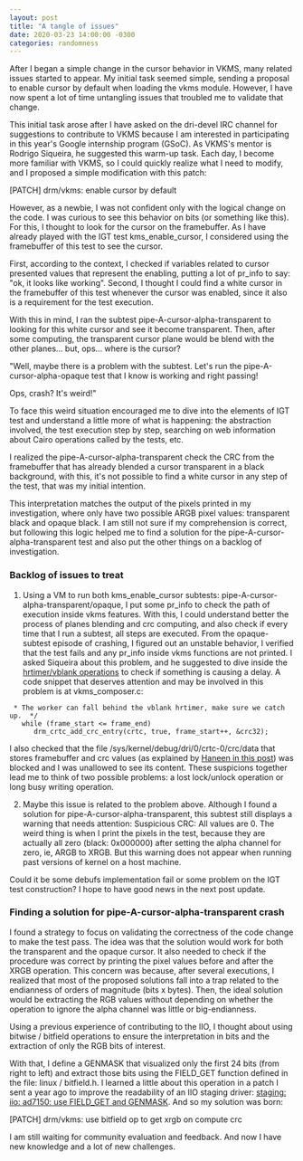 ```yaml
---
layout: post
title: "A tangle of issues"
date: 2020-03-23 14:00:00 -0300
categories: randomness
--- 
```


After I began a simple change in the cursor behavior in VKMS, many related
issues started to appear. My initial task seemed simple, sending a proposal to
enable cursor by default when loading the vkms module. However, I have now
spent a lot of time untangling issues that troubled me to validate that change.

This initial task arose after I have asked on the dri-devel IRC channel for
suggestions to contribute to VKMS because I am interested in participating in
this year's Google internship program (GSoC). As VKMS's mentor is Rodrigo
Siqueira, he suggested this warm-up task. Each day, I become more familiar with
VKMS, so I could quickly realize what I need to modify, and I proposed a simple
modification with this patch:

[PATCH] drm/vkms: enable cursor by default

However,  as a newbie, I was not confident only with the logical change on the
code. I was curious to see this behavior on bits (or something like this). For
this, I thought to look for the cursor on the framebuffer. As I have already
played with the IGT test kms\_enable\_cursor, I considered using the framebuffer
of this test to see the cursor.

First, according to the context, I checked if variables related to cursor
presented values that represent the enabling, putting a lot of pr_info to
say: "ok, it looks like working". Second, I thought I could find a white
cursor in the framebuffer of this test whenever the cursor was enabled, since
it also is a requirement for the test execution.

With this in mind, I ran the subtest pipe-A-cursor-alpha-transparent to
looking for this white cursor and see it become transparent. Then, after some
computing, the transparent cursor plane would be blend with the other planes...
but, ops... where is the cursor?

"Well, maybe there is a problem with the subtest. Let's run the
pipe-A-cursor-alpha-opaque test that I know is working and right passing! 

Ops, crash? It's weird!"

To face this weird situation encouraged me to dive into the elements of IGT
test and understand a little more of what is happening: the abstraction
involved, the test execution step by step, searching on web information about
Cairo operations called by the tests, etc.

I realized the pipe-A-cursor-alpha-transparent check the CRC from the framebuffer
that has already blended a cursor transparent in a black background, with this,
it's not possible to find a white cursor in any step of the test, that was my
initial intention.

This interpretation matches the output of the pixels printed in my investigation,
where only have two possible ARGB pixel values: transparent black and opaque
black. I am still not sure if my comprehension is correct, but following this logic
helped me to find a solution for the pipe-A-cursor-alpha-transparent test and also
put the other things on a backlog of investigation.

### Backlog of issues to treat

1. Using a VM to run both kms\_enable\_cursor subtests:
   pipe-A-cursor-alpha-transparent/opaque, I put some pr\_info to check the path
of execution inside vkms features. With this, I could understand better the
process of planes blending and crc computing, and also check if every time that I
run a subtest, all steps are executed. From the opaque-subtest episode of
crashing, I figured out an unstable behavior, I verified that the test fails
and any pr\_info inside vkms functions are not printed. I asked Siqueira about
this problem, and he suggested to dive inside the [hrtimer/vblank
operations](https://siqueira.tech/report/add-infrastructure-for-vblank-and-page-flip-events-simulated-via-hrtimer-in-vkms/)
to check if something is causing a delay. A code snippet that deserves
attention and may be involved in this problem is at vkms\_composer.c:

``` /*
 * The worker can fall behind the vblank hrtimer, make sure we catch up.  */
   while (frame_start <= frame_end)
      drm_crtc_add_crc_entry(crtc, true, frame_start++, &crc32);

```

I also checked that the file /sys/kernel/debug/dri/0/crtc-0/crc/data that
stores framebuffer and crc values (as explained by [Haneen in this
post](http://haneensa.github.io/2018/09/09/CRC/)) was blocked and I was
unallowed to see its content. These suspicions together lead me to think of two
possible problems: a lost lock/unlock operation or long busy writing operation.

2. Maybe this issue is related to the problem above. Although I found a solution
for pipe-A-cursor-alpha-transparent, this subtest still displays a warning that
needs attention: Suspicious CRC: All values are 0. The weird thing is when I
print the pixels in the test, because they are actually all zero (black: 0x000000)
after setting the alpha channel for zero, ie, ARGB to XRGB. But this warning does
not appear when running past versions of kernel on a host machine.

Could it be some debufs implementation fail or some problem on the IGT test
construction? I hope to have good news in the next post update.

### Finding a solution for pipe-A-cursor-alpha-transparent crash

I found a strategy to focus on validating the correctness of the code change to
make the test pass. The idea was that the solution would work for both the
transparent and the opaque cursor. It also needed to check if the procedure was
correct by printing the pixel values before and after the XRGB
operation. This concern was because, after several executions, I realized that
most of the proposed solutions fall into a trap related to the endianness of
orders of magnitude (bits x bytes). Then, the ideal solution would be
extracting the RGB values without depending on whether the operation to ignore
the alpha channel was little or big-endianness.

Using a previous experience of contributing to the IIO, I thought about using
bitwise / bitfield operations to ensure the interpretation in bits and the
extraction of only the RGB bits of interest.

With that, I define a GENMASK that visualized only the first 24 bits (from
right to left) and extract those bits using the FIELD\_GET function defined in
the file: linux / bitfield.h. I learned a little about this operation in a
patch I sent a year ago to improve the readability of an IIO staging driver:
[staging: iio: ad7150: use FIELD\_GET and
GENMASK](https://patchwork.kernel.org/patch/10995927/). And so my solution was
born:

[PATCH] drm/vkms: use bitfield op to get xrgb on compute crc

I am still waiting for community evaluation and feedback. And now I have new
knowledge and a lot of new challenges.
